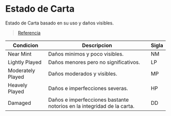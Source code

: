 # Estado de Carta

Estado de Carta basado en su uso y daños visibles.

> [Referencia](https://help.tcgplayer.com/hc/en-us/articles/221430307-Card-Conditioning-Overview)

| Condicion | Descripcion | Sigla |
| ------------- | -------------- | -------------- |
| Near Mint | Daños minimos y poco visibles. | NM |
| Lightly Played| Daños menores pero no significativos. | LP|
| Moderately Played| Daños moderados y visibles.| MP|
| Heavely Played| Daños e imperfecciones severas.|HP|
| Damaged | Daños e imperfecciones bastante notorios en la integridad de la carta.| DD|
